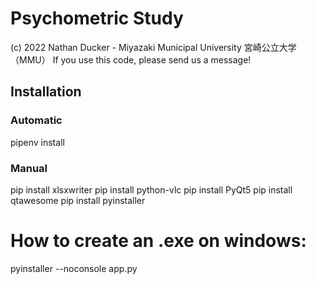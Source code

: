 # Psychometric Study

(c) 2022 Nathan Ducker - Miyazaki Municipal University 宮崎公立大学（MMU）
If you use this code, please send us a message!

## Installation

### Automatic
pipenv install

### Manual
pip install xlsxwriter
pip install python-vlc
pip install PyQt5
pip install qtawesome
pip install pyinstaller


# How to create an .exe on windows:

pyinstaller --noconsole  app.py